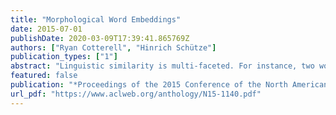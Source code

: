 ```yaml
---
title: "Morphological Word Embeddings"
date: 2015-07-01
publishDate: 2020-03-09T17:39:41.865769Z
authors: ["Ryan Cotterell", "Hinrich Schütze"]
publication_types: ["1"]
abstract: "Linguistic similarity is multi-faceted. For instance, two words may be similar with respect to semantics, syntax, or morphology inter alia. Continuous word-embeddings have been shown to capture most of these shades of similarity to some degree. This work considers guiding word-embeddings with morphologically annotated data, a form of semi-supervised learning, encouraging the vectors to encode a word’s morphology, i.e., words close in the embedded space share morphological features. We extend the log-bilinear model to this end and show that indeed our learned embeddings achieve this, using German as a case study."
featured: false
publication: "*Proceedings of the 2015 Conference of the North American Chapter of the Association for Computational Linguistics: Human Language Technologies*"
url_pdf: "https://www.aclweb.org/anthology/N15-1140.pdf"
---
```


